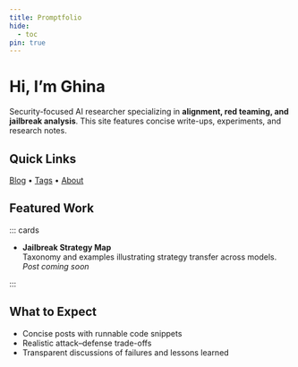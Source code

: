 ```yaml
---
title: Promptfolio
hide:
  - toc
pin: true  
---
```


# Hi, I’m Ghina

Security-focused AI researcher specializing in **alignment, red teaming, and jailbreak analysis**. This site features concise write-ups, experiments, and research notes.

## Quick Links

[Blog](blog/index.md) • [Tags](../tags.md) • [About](about.md)

## Featured Work

::: cards

- **Jailbreak Strategy Map**  
  Taxonomy and examples illustrating strategy transfer across models.  
  *Post coming soon*

:::

## What to Expect

- Concise posts with runnable code snippets  
- Realistic attack–defense trade-offs  
- Transparent discussions of failures and lessons learned
